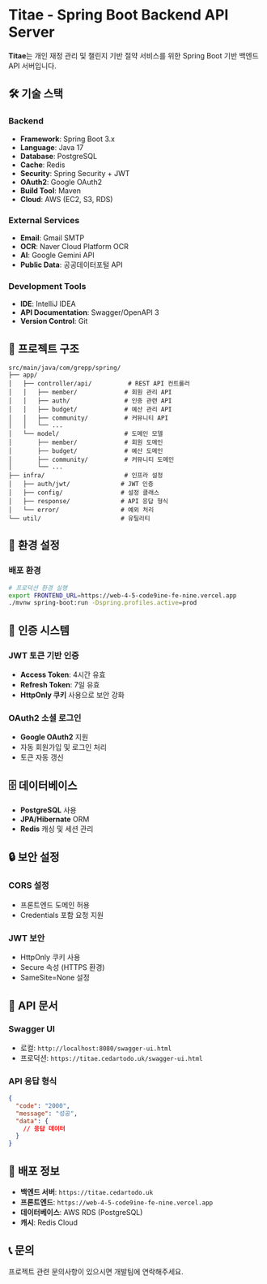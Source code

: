 # Titae - Spring Boot Backend API Server

**Titae**는 개인 재정 관리 및 챌린지 기반 절약 서비스를 위한 Spring Boot 기반 백엔드 API 서버입니다.

## 🛠 기술 스택

### Backend
- **Framework**: Spring Boot 3.x
- **Language**: Java 17
- **Database**: PostgreSQL
- **Cache**: Redis
- **Security**: Spring Security + JWT
- **OAuth2**: Google OAuth2
- **Build Tool**: Maven
- **Cloud**: AWS (EC2, S3, RDS)

### External Services
- **Email**: Gmail SMTP
- **OCR**: Naver Cloud Platform OCR
- **AI**: Google Gemini API
- **Public Data**: 공공데이터포털 API

### Development Tools
- **IDE**: IntelliJ IDEA
- **API Documentation**: Swagger/OpenAPI 3
- **Version Control**: Git

## 🚀 프로젝트 구조

```
src/main/java/com/grepp/spring/
├── app/
│   ├── controller/api/          # REST API 컨트롤러
│   │   ├── member/             # 회원 관리 API
│   │   ├── auth/               # 인증 관련 API
│   │   ├── budget/             # 예산 관리 API
│   │   ├── community/          # 커뮤니티 API
│   │   └── ...
│   └── model/                  # 도메인 모델
│       ├── member/             # 회원 도메인
│       ├── budget/             # 예산 도메인
│       ├── community/          # 커뮤니티 도메인
│       └── ...
├── infra/                      # 인프라 설정
│   ├── auth/jwt/              # JWT 인증
│   ├── config/                # 설정 클래스
│   ├── response/              # API 응답 형식
│   └── error/                 # 예외 처리
└── util/                      # 유틸리티
```

## 🔧 환경 설정

### 배포 환경
```bash
# 프로덕션 환경 실행
export FRONTEND_URL=https://web-4-5-code9ine-fe-nine.vercel.app
./mvnw spring-boot:run -Dspring.profiles.active=prod
```



## 🔐 인증 시스템

### JWT 토큰 기반 인증
- **Access Token**: 4시간 유효
- **Refresh Token**: 7일 유효
- **HttpOnly 쿠키** 사용으로 보안 강화

### OAuth2 소셜 로그인
- **Google OAuth2** 지원
- 자동 회원가입 및 로그인 처리
- 토큰 자동 갱신



## 🗄 데이터베이스

- **PostgreSQL** 사용
- **JPA/Hibernate** ORM
- **Redis** 캐싱 및 세션 관리

## 🔒 보안 설정

### CORS 설정
- 프론트엔드 도메인 허용
- Credentials 포함 요청 지원

### JWT 보안
- HttpOnly 쿠키 사용
- Secure 속성 (HTTPS 환경)
- SameSite=None 설정

## 📝 API 문서

### Swagger UI
- 로컬: `http://localhost:8080/swagger-ui.html`
- 프로덕션: `https://titae.cedartodo.uk/swagger-ui.html`

### API 응답 형식
```json
{
  "code": "2000",
  "message": "성공",
  "data": {
    // 응답 데이터
  }
}
```

## 🚀 배포 정보

- **백엔드 서버**: `https://titae.cedartodo.uk`
- **프론트엔드**: `https://web-4-5-code9ine-fe-nine.vercel.app`
- **데이터베이스**: AWS RDS (PostgreSQL)
- **캐시**: Redis Cloud

## 📞 문의

프로젝트 관련 문의사항이 있으시면 개발팀에 연락해주세요.
